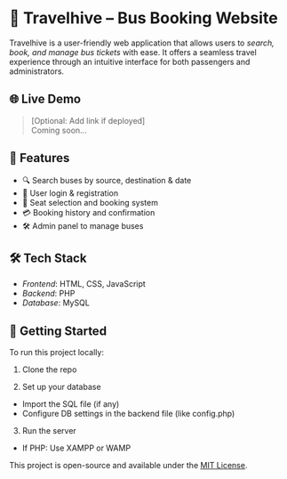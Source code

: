 # 🚌 Travelhive – Bus Booking Website

Travelhive is a user-friendly web application that allows users to *search, book, and manage bus tickets* with ease. It offers a seamless travel experience through an intuitive interface for both passengers and administrators.

## 🌐 Live Demo
> [Optional: Add link if deployed]  
Coming soon...

## 📌 Features

- 🔍 Search buses by source, destination & date
- 🪪 User login & registration
- 🧾 Seat selection and booking system
- 💳 Booking history and confirmation
- 🛠 Admin panel to manage buses

## 🛠 Tech Stack

- *Frontend*: HTML, CSS, JavaScript 
- *Backend*: PHP
- *Database*: MySQL

## 🚀 Getting Started

To run this project locally:

1. Clone the repo

2. Set up your database  
- Import the SQL file (if any)
- Configure DB settings in the backend file (like config.php)

3. Run the server  
- If PHP: Use XAMPP or WAMP
  



This project is open-source and available under the [MIT License](LICENSE).
